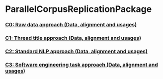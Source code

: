 # ParallelCorpusReplicationPackage

### [C0: Raw data approach (Data, alignment and usages)](https://github.com/mrsumitbd/ParallelCorpusReplicationPackage/tree/master/Data/C0_Raw)
### [C1: Thread title approach (Data, alignment and usages)](https://github.com/mrsumitbd/ParallelCorpusReplicationPackage/tree/master/Data/C1_Title_Data)
### [C2: Standard NLP approach (Data, alignment and usages)](https://github.com/mrsumitbd/ParallelCorpusReplicationPackage/tree/master/Data/C3_StandardNLP)
### [C3: Software engineering task approach (Data, alignment and usages)](https://github.com/mrsumitbd/ParallelCorpusReplicationPackage/tree/master/Data/C4_SETask)
